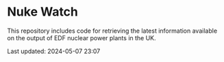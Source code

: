 # Nuke Watch

This repository includes code for retrieving the latest information available on the output of EDF nuclear power plants in the UK.

Last updated: 2024-05-07 23:07